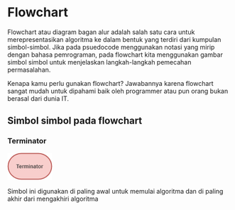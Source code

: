 <h1>Flowchart</h1>

Flowchart atau diagram bagan alur adalah salah satu cara untuk merepresentasikan algoritma ke dalam bentuk yang terdiri dari kumpulan simbol-simbol.
Jika pada psuedocode menggunakan notasi yang mirip dengan bahasa pemrograman, pada flowchart kita menggunakan gambar simbol simbol untuk menjelaskan langkah-langkah 
pemecahan permasalahan.

Kenapa kamu perlu gunakan flowchart? 
Jawabannya karena flowchart sangat mudah untuk dipahami baik oleh programmer atau pun orang bukan berasal dari dunia IT.

<h2>Simbol simbol pada flowchart</h2>
<h3>Terminator</h3>

<div>
   <img 
      src="../assets/2.2-Flowchart/Terminator.png"
      alt="Flowchart's Terminator Symbol" 
      width="20%"
   />
<div>

Simbol ini digunakan di paling awal untuk memulai algoritma dan di paling akhir dari mengakhiri algoritma

